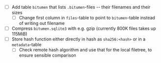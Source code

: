 
- [ ] Add table `bitumen` that lists `.bitumen`-files -- their filenames and their sizes
  - [ ] Change first column in `files`-table to point to  `bitumen`-table instead of writing out filename
- [ ] Compress `bitumen.sqlite3` with e.g. gzip (currently 800K files takes up 115MiB)
- [ ] Store hash function either directly in hash as `sha256:<hash>` or in a `metadata`-table
  - [ ] Check remote hash algorithm and use that for the local filetree, to ensure sensible comparison
